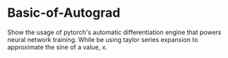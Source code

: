 # Basic-of-Autograd
Show the usage of pytorch's automatic differentiation engine that powers neural network training. While be using taylor series expansion to approximate the sine of a value, x.
